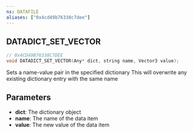 ```yaml
---
ns: DATAFILE
aliases: ["0x4cd49b76338c7dee"]
---
```

## DATADICT_SET_VECTOR

```c
// 0x4CD49B76338C7DEE
void DATADICT_SET_VECTOR(Any* dict, string name, Vector3 value);
```

Sets a name-value pair in the specified dictionary
This will overwrite any existing dictionary entry with the same name


## Parameters
* **dict**: The dictionary object
* **name**: The name of the data item
* **value**: The new value of the data item
